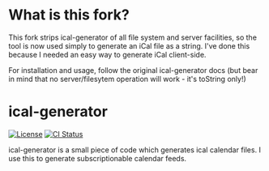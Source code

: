 # What is this fork?

This fork strips ical-generator of all file system and server facilities, so the tool is now used simply to generate an iCal file as a string. I've done this because I needed an easy way to generate iCal client-side.

For installation and usage, follow the original ical-generator docs (but bear in mind that no server/filesytem operation will work - it's toString only!)


# ical-generator

[![License](https://img.shields.io/badge/license-MIT-blue.svg?style=flat-square)](LICENSE)
[![CI Status](https://img.shields.io/travis/sebbo2002/ical-generator.svg?style=flat-square)](https://travis-ci.org/sebbo2002/ical-generator)
<!-- [![Test Coverage](https://sebbo.helium.uberspace.de/teamcity-badges/ICalGenerator_UnitTests/coverage-istanbul)](https://ci.sebbo.net/project.html?projectId=ICalGenerator&tab=preport_project1_Test_Coverage&guest=1) -->

ical-generator is a small piece of code which generates ical calendar files. I use this to generate subscriptionable
calendar feeds.